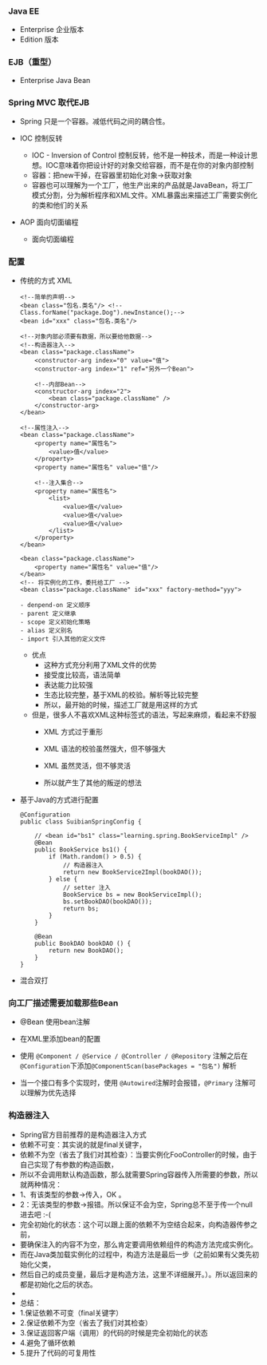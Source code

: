 ### Java EE
- Enterprise 企业版本
- Edition 版本
### EJB（重型）
- Enterprise Java Bean
### Spring MVC 取代EJB
- Spring 只是一个容器。减低代码之间的耦合性。
- IOC 控制反转
    - IOC - Inversion of Control 控制反转，他不是一种技术，而是一种设计思想。IOC意味着你把设计好的对象交给容器，而不是在你的对象内部控制
    - 容器：把new干掉，在容器里初始化对象->获取对象
    - 容器也可以理解为一个工厂，他生产出来的产品就是JavaBean，将工厂模式分割，分为解析程序和XML文件。XML暴露出来描述工厂需要实例化的类和他们的关系

- AOP 面向切面编程
    - 面向切面编程
### 配置
- 传统的方式 XML
    ```
    <!--简单的声明-->
    <bean class="包名.类名"/> <!--Class.forName("package.Dog").newInstance();-->
    <bean id="xxx" class="包名.类名"/>

    <!--对象内部必须要有数据，所以要给他数据-->
    <!--构造器注入-->
    <bean class="package.className">
        <constructor-arg index="0" value="值">
        <constructor-arg index="1" ref="另外一个Bean">

        <!--内部Bean-->
        <constructor-arg index="2">
            <bean class="package.className" />
        </constructor-arg>
    </bean>

    <!--属性注入-->
    <bean class="package.className">
        <property name="属性名">
            <value>值</value>
        </property>
        <property name="属性名" value="值"/>

        <!--注入集合-->
        <property name="属性名">
            <list>
                <value>值</value>
                <value>值</value>
                <value>值</value>
            </list>
        </property>
    </bean>

    <bean class="package.className">
        <property name="属性名" value="值"/>
    </bean>
    <!-- 将实例化的工作，委托给工厂 -->
    <bean class="package.className" id="xxx" factory-method="yyy">

    - denpend-on 定义顺序
    - parent 定义继承
    - scope 定义初始化策略
    - alias 定义别名
    - import 引入其他的定义文件
    ```

    - 优点
        - 这种方式充分利用了XML文件的优势
        - 接受度比较高，语法简单
        - 表达能力比较强
        - 生态比较完整，基于XML的校验。解析等比较完整
        - 所以，最开始的时候，描述工厂就是用这样的方式
    - 但是，很多人不喜欢XML这种标签式的语法，写起来麻烦，看起来不舒服
        - XML 方式过于重形
        - XML 语法的校验虽然强大，但不够强大
        - XML 虽然灵活，但不够灵活

        - 所以就产生了其他的叛逆的想法
- 基于Java的方式进行配置
    ```
    @Configuration
    public class SuibianSpringConfig {

        // <bean id="bs1" class="learning.spring.BookServiceImpl" />
        @Bean
        public BookService bs1() {
            if (Math.random() > 0.5) {
                // 构造器注入
                return new BookService2Impl(bookDAO());
            } else {
                // setter 注入
                BookService bs = new BookServiceImpl();
                bs.setBookDAO(bookDAO());
                return bs;
            }
        }

        @Bean
        public BookDAO bookDAO () {
            return new BookDAO();
        }
    }
    ```
- 混合双打
### 向工厂描述需要加载那些Bean
- @Bean 使用bean注解
- <bean> 在XML里添加bean的配置
- 使用 ` @Component / @Service / @Controller / @Repository ` 注解之后在` @Configuration `下添加` @ComponentScan(basePackages = "包名") ` 解析

- 当一个接口有多个实现时，使用 ` @Autowired `注解时会报错，` @Primary ` 注解可以理解为优先选择

### 构造器注入
* Spring官方目前推荐的是构造器注入方式
* 依赖不可变：其实说的就是final关键字，
* 依赖不为空（省去了我们对其检查）：当要实例化FooController的时候，由于自己实现了有参数的构造函数，
* 所以不会调用默认构造函数，那么就需要Spring容器传入所需要的参数，所以就两种情况：
* 1、有该类型的参数->传入，OK 。
* 2：无该类型的参数->报错。所以保证不会为空，Spring总不至于传一个null进去吧 :-(
* 完全初始化的状态：这个可以跟上面的依赖不为空结合起来，向构造器传参之前，
* 要确保注入的内容不为空，那么肯定要调用依赖组件的构造方法完成实例化。
* 而在Java类加载实例化的过程中，构造方法是最后一步（之前如果有父类先初始化父类，
* 然后自己的成员变量，最后才是构造方法，这里不详细展开。）。所以返回来的都是初始化之后的状态。
*
* 总结：
* 1.保证依赖不可变（final关键字）
* 2.保证依赖不为空（省去了我们对其检查）
* 3.保证返回客户端（调用）的代码的时候是完全初始化的状态
* 4.避免了循环依赖
* 5.提升了代码的可复用性
